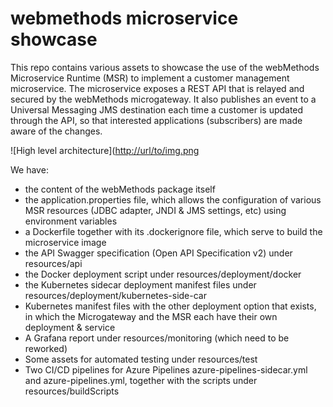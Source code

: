 # webmethods microservice showcase

This repo contains various assets to showcase the use of the webMethods Microservice Runtime (MSR) to implement a customer management microservice.
The microservice exposes a REST API that is relayed and secured by the webMethods microgateway.
It also publishes an event to a Universal Messaging JMS destination each time a customer is updated through the API, so that interested applications (subscribers) are made aware of the changes.

![High level architecture]([http://url/to/img.png](https://github.com/staillansag/msr-customer-management-v2/blob/627cf74a9be299591600d9c09595a0937fda7451/resources/images/Architecture.png)

We have:
- the content of the webMethods package itself
- the application.properties file, which allows the configuration of various MSR resources (JDBC adapter, JNDI & JMS settings, etc) using environment variables
- a Dockerfile together with its .dockerignore file, which serve to build the microservice image
- the API Swagger specification (Open API Specification v2) under resources/api
- the Docker deployment script under resources/deployment/docker
- the Kubernetes sidecar deployment manifest files under resources/deployment/kubernetes-side-car
- Kubernetes manifest files with the other deployment option that exists, in which the Microgateway and the MSR each have their own deployment & service
- A Grafana report under resources/monitoring (which need to be reworked)
- Some assets for automated testing under resources/test
- Two CI/CD pipelines for Azure Pipelines azure-pipelines-sidecar.yml and azure-pipelines.yml, together with the scripts under resources/buildScripts


